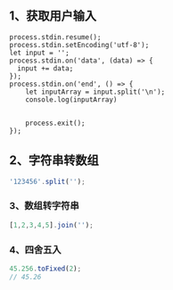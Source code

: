 ## 1、获取用户输入
```JS
process.stdin.resume();
process.stdin.setEncoding('utf-8');
let input = '';
process.stdin.on('data', (data) => {
  input += data;
});
process.stdin.on('end', () => {
    let inputArray = input.split('\n');
    console.log(inputArray)

  
    process.exit();
});
```
## 2、字符串转数组
```js
'123456'.split('');
```
### 3、数组转字符串
```js
[1,2,3,4,5].join('');
```
### 4、四舍五入
```js
45.256.toFixed(2);
// 45.26
```
